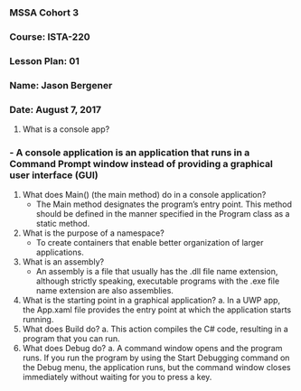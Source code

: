 ### MSSA Cohort 3
### Course: ISTA-220
### Lesson Plan: 01
### Name: Jason Bergener
### Date: August 7, 2017

1. What is a console app?
###    - A console application is an application that runs in a Command Prompt window instead of providing a graphical user interface (GUI)
1. What does Main() (the main method) do in a console application?
    - The Main method designates the program’s entry point. This method should be defined in the manner specified in the Program class as a static method.
1. What is the purpose of a namespace?
    - To create containers that enable better organization of larger applications.
1. What is an assembly?
    - An assembly is a file that usually has the .dll file name extension, although strictly speaking, executable programs with the .exe file name extension are also assemblies.
1. What is the starting point in a graphical application?
    a. In a UWP app, the App.xaml file provides the entry point at which the application starts running.
1. What does Build do?
    a. This action compiles the C# code, resulting in a program that you can run.
1. What does Debug do?
    a. A command window opens and the program runs. If you run the program by using the Start Debugging command on the Debug menu, the application runs, but the command window closes immediately without waiting for you to press a key.


